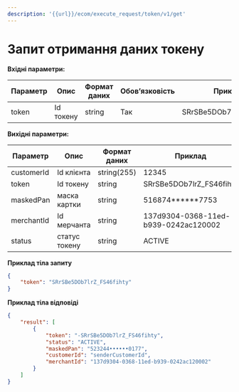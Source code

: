 ```yaml
---
description: '{{url}}/ecom/execute_request/token/v1/get'
---
```


# Запит отримання даних токену

**Вхідні параметри:**&#x20;

| Параметр | Опис      | Формат даних | Обовʼязковість | Приклад                   |
| -------- | --------- | ------------ | -------------- | ------------------------- |
| token    | Id токену | string       | Так            | SRrSBe5DOb7lrZ\_FS46fihty |

**Вихідні параметри:**&#x20;

| Параметр   | Опис           | Формат даних | Приклад                              |
| ---------- | -------------- | ------------ | ------------------------------------ |
| customerId | Id клієнта     | string(255)  | 12345                                |
| token      | Id токену      | string       | SRrSBe5DOb7lrZ\_FS46fihty            |
| maskedPan  | маска картки   | string       | 516874\*\*\*\*\*\*7753               |
| merchantId | Id мерчанта    | string       | 137d9304-0368-11ed-b939-0242ac120002 |
| status     | статус токену  | string       | ACTIVE                               |

**Приклад тіла запиту**&#x20;

```json
{
    "token": "SRrSBe5DOb7lrZ_FS46fihty"
}
```

**Приклад тіла відповіді**&#x20;

```json
{
    "result": [
        {
            "token": "-SRrSBe5DOb7lrZ_FS46fihty",
            "status": "ACTIVE",
            "maskedPan": "523244••••••0177",
            "customerId": "senderCustomerId",
            "merchantId": "137d9304-0368-11ed-b939-0242ac120002"
        }
    ]
}
```
